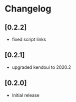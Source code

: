 # Changelog

## [0.2.2]
* fixed script links
## [0.2.1]
* upgraded kendoui to 2020.2
## [0.2.0]
* Initial release